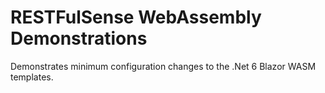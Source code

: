 # RESTFulSense WebAssembly Demonstrations

Demonstrates minimum configuration changes to the .Net 6 Blazor WASM templates.
